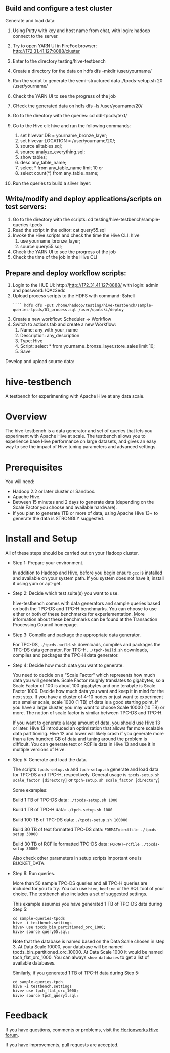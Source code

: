 ## Build and configure a test cluster

Generate and load data:
1. Using Putty with key and host name from chat, with login: hadoop  connect to the server.
2. Try to open YARN UI in FireFox browser: http://172.31.41.127:8088/cluster
3. Enter to the directory  testing/hive-testbench
4. Create a directory for the data on hdfs dfs -mkdir /user/yourname/
5. Run the script to generate the semi-structured data ./tpcds-setup.sh 20 /user/yourname/
6. Check the YARN UI to see the progress of the job
7. CHeck the generated data on hdfs dfs -ls /user/yourname/20/
8. Go to the directory with the queries: cd ddl-tpcds/text/
9. Go to the Hive cli: hive and run the following commands:
   1. set hivevar:DB = yourname_bronze_layer;
   2. set hivevar:LOCATION = /user/yourname/20/;
   3. source alltables.sql;
   4. source analyze_everything.sql;
   5. show tables;
   6. desc any_table_name;
   7. select * from any_table_name limit 10 or 
   8. select count(*) from any_table_name;

10. Run the queries to build a silver layer:

## Write/modify and deploy applications/scripts on test servers:
1. Go to the directory with the scripts: cd testing/hive-testbench/sample-queries-tpcds
2. Read the script in the editor: cat query55.sql
3. Invoke the Hive scripts and check the time the Hive CLI: hive
   1. use yourname_bronze_layer;
   2. source query55.sql;
4. Check the YARN UI to see the progress of the job
5. Check the time of the job in the Hive CLI

## Prepare and deploy workflow scripts:
1. Login to the HUE UI: http://http://172.31.41.127:8888/ with login: admin and password: !QAz3edc
2. Upload process scripts to the HDFS with command: 
   $shell
    ```` hdfs dfs -mkdir /user/opolski/deploy/
    ```` hdfs dfs -put /home/hadoop/testing/hive-testbench/sample-queries-tpcds/01_process.sql /user/opolski/deploy
3. Create a new workflow: Scheduler -> Workflow 
4. Switch to actions tab and create a new Workflow: 
   1. Name: any_with_your_name
   2. Description: any_description
   3. Type: Hive
   4. Script: select * from yourname_bronze_layer.store_sales limit 10;
   5. Save

Develop and upload source data:
  




hive-testbench
==============

A testbench for experimenting with Apache Hive at any data scale.

Overview
========

The hive-testbench is a data generator and set of queries that lets you experiment with Apache Hive at scale. The testbench allows you to experience base Hive performance on large datasets, and gives an easy way to see the impact of Hive tuning parameters and advanced settings.

Prerequisites
=============

You will need:
* Hadoop 2.2 or later cluster or Sandbox.
* Apache Hive.
* Between 15 minutes and 2 days to generate data (depending on the Scale Factor you choose and available hardware).
* If you plan to generate 1TB or more of data, using Apache Hive 13+ to generate the data is STRONGLY suggested.

Install and Setup
=================

All of these steps should be carried out on your Hadoop cluster.

- Step 1: Prepare your environment.

  In addition to Hadoop and Hive, before you begin ensure ```gcc``` is installed and available on your system path. If you system does not have it, install it using yum or apt-get.

- Step 2: Decide which test suite(s) you want to use.

  hive-testbench comes with data generators and sample queries based on both the TPC-DS and TPC-H benchmarks. You can choose to use either or both of these benchmarks for experiementation. More information about these benchmarks can be found at the Transaction Processing Council homepage.

- Step 3: Compile and package the appropriate data generator.

  For TPC-DS, ```./tpcds-build.sh``` downloads, compiles and packages the TPC-DS data generator.
  For TPC-H, ```./tpch-build.sh``` downloads, compiles and packages the TPC-H data generator.

- Step 4: Decide how much data you want to generate.

  You need to decide on a "Scale Factor" which represents how much data you will generate. Scale Factor roughly translates to gigabytes, so a Scale Factor of 100 is about 100 gigabytes and one terabyte is Scale Factor 1000. Decide how much data you want and keep it in mind for the next step. If you have a cluster of 4-10 nodes or just want to experiment at a smaller scale, scale 1000 (1 TB) of data is a good starting point. If you have a large cluster, you may want to choose Scale 10000 (10 TB) or more. The notion of scale factor is similar between TPC-DS and TPC-H.

  If you want to generate a large amount of data, you should use Hive 13 or later. Hive 13 introduced an optimization that allows far more scalable data partitioning. Hive 12 and lower will likely crash if you generate more than a few hundred GB of data and tuning around the problem is difficult. You can generate text or RCFile data in Hive 13 and use it in multiple versions of Hive.

- Step 5: Generate and load the data.

  The scripts ```tpcds-setup.sh``` and ```tpch-setup.sh``` generate and load data for TPC-DS and TPC-H, respectively. General usage is ```tpcds-setup.sh scale_factor [directory]``` or ```tpch-setup.sh scale_factor [directory]```

  Some examples:

  Build 1 TB of TPC-DS data: ```./tpcds-setup.sh 1000```

  Build 1 TB of TPC-H data: ```./tpch-setup.sh 1000```

  Build 100 TB of TPC-DS data: ```./tpcds-setup.sh 100000```

  Build 30 TB of text formatted TPC-DS data: ```FORMAT=textfile ./tpcds-setup 30000```

  Build 30 TB of RCFile formatted TPC-DS data: ```FORMAT=rcfile ./tpcds-setup 30000```

  Also check other parameters in setup scripts important one is BUCKET_DATA.

- Step 6: Run queries.

  More than 50 sample TPC-DS queries and all TPC-H queries are included for you to try. You can use ```hive```, ```beeline``` or the SQL tool of your choice. The testbench also includes a set of suggested settings.

  This example assumes you have generated 1 TB of TPC-DS data during Step 5:

  	```
  	cd sample-queries-tpcds
  	hive -i testbench.settings
  	hive> use tpcds_bin_partitioned_orc_1000;
  	hive> source query55.sql;
  	```

  Note that the database is named based on the Data Scale chosen in step 3. At Data Scale 10000, your database will be named tpcds_bin_partitioned_orc_10000. At Data Scale 1000 it would be named tpch_flat_orc_1000. You can always ```show databases``` to get a list of available databases.

  Similarly, if you generated 1 TB of TPC-H data during Step 5:

  	```
  	cd sample-queries-tpch
  	hive -i testbench.settings
  	hive> use tpch_flat_orc_1000;
  	hive> source tpch_query1.sql;
  	```

Feedback
========

If you have questions, comments or problems, visit the [Hortonworks Hive forum](http://hortonworks.com/community/forums/forum/hive/).

If you have improvements, pull requests are accepted.
